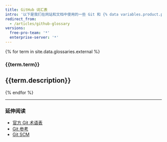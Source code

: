 ```yaml
---
title: GitHub 词汇表
intro: '以下是我们在网站和文档中使用的一些 Git 和 {% data variables.product.prodname_dotcom %} 专用术语列表。'
redirect_from:
  - /articles/github-glossary
versions:
  free-pro-team: '*'
  enterprise-server: '*'
---
```


{% for term in site.data.glossaries.external %}
  ### {{term.term}}
  {{term.description}}
  ---
{% endfor %}

---

### 延伸阅读

- [官方 Git 术语表](https://www.kernel.org/pub/software/scm/git/docs/gitglossary.html)
- [Git 参考](http://gitref.org/)
- [Git SCM](https://git-scm.com/doc)
